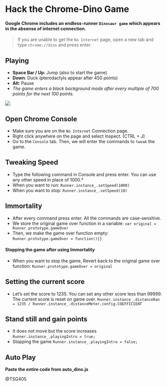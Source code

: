 # Hack the Chrome-Dino Game

 #### Google Chrome includes an endless-runner `Dinosaur game` which appears in the absense of internet connection. 
  >If you are unable to get the `No Internet` page, open a new tab and type `chrome://dino` and press enter.
  
 ## Playing
  * **Space Bar / Up**: Jump (also to start the game)
  * **Down**: Duck (pterodactyls appear after 450 points)
  * **Alt**: Pause
  * *The game enters a black background mode after every multiple of 700 points for the next 100 points.*
  
  ![](https://upanh.vn/images/2019/11/07/chromeDino7b820c52fee3cb15.gif)
  
## Open Chrome Console
  * Make sure you are on the `No Internet` Connection page.
  * Right click anywhere on the page and select Inspect. (CTRL + J)
  * Go to the `Console` tab. Then, we will enter the commands to `tweak` the game.
  
## Tweaking Speed
 * Type the following command in Console and press enter. You can use any other speed in place of 1000.*
 * When you want to run:
    `Runner.instance_.setSpeed(1000)`
* When you want to stop:
    `Runner.instance_.setSpeed(10)`
    
## Immortality
 * After every command press enter. All the commands are case-sensitive.
 * We store the original game over function in a variable:
    `var original = Runner.prototype.gameOver`
 * Then, we make the game over function empty:
    `Runner.prototype.gameOver = function(){}`
    
  #### Stopping the game after using Immortality
 * When you want to stop the game, Revert back to the original game over function:
      `Runner.prototype.gameOver = original`
      
## Setting the current score
  * Let’s set the score to 1235. You can set any other score less than 99999. The current score is reset on game over.
    `Runner.instance_.distanceRan = 1235 / Runner.instance_.distanceMeter.config.COEFFICIENT`
## Stand still and gain points
  * It does not move but the score increases
    `Runner.instance_.playingIntro = true;`
  * Stopping the game
    `Runner.instance_.playingIntro = false;`
## Auto Play 
   **Paste the entire code from auto_dino.js**
   
 
@TSG405
